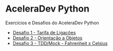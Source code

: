 # AceleraDev Python

Exercícios e Desafios do AceleraDev Python

* [Desafio 1 - Tarifa de Ligações](desafio1)
* [Desafio 2 - Orientação a Objetos](desafio2)
* [Desafio 3 - TDD/Mock - Fahrenheit x Celsius](desafio3)